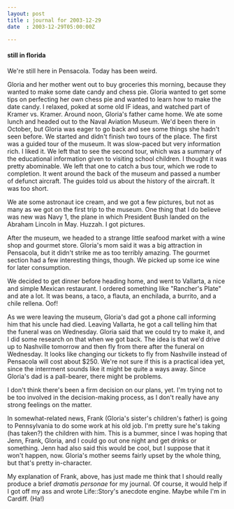 ```yaml
---
layout: post
title : journal for 2003-12-29
date  : 2003-12-29T05:00:00Z

---
```

<h4>still in florida</h4>We're still here in Pensacola.  Today has been weird.

Gloria and her mother went out to buy groceries this morning, because they wanted to make some date candy and chess pie.  Gloria wanted to get some tips on perfecting her own chess pie and wanted to learn how to make the date candy. I relaxed, poked at some old IF ideas, and watched part of Kramer vs. Kramer. Around noon, Gloria's father came home.  We ate some lunch and headed out to the Naval Aviation Museum.  We'd been there in October, but Gloria was eager to go back and see some things she hadn't seen before.  We started and didn't finish two tours of the place.  The first was a guided tour of the museum.  It was slow-paced but very information rich.  I liked it.  We left that to see the second tour, which was a summary of the educational information given to visiting school children.  I thought it was pretty abominable.  We left that one to catch a bus tour, which we rode to completion.  It went around the back of the museum and passed a number of defunct aircraft.  The guides told us about the history of the aircraft.  It was too short.

We ate some astronaut ice cream, and we got a few pictures, but not as many as we got on the first trip to the museum.  One thing that I do believe was new was Navy 1, the plane in which President Bush landed on the Abraham Lincoln in May.  Huzzah.  I got pictures.

After the museum, we headed to a strange little seafood market with a wine shop and gourmet store.  Gloria's mom said it was a big attraction in Pensacola, but it didn't strike me as too terribly amazing.  The gourmet section had a few interesting things, though.  We picked up some ice wine for later consumption.

We decided to get dinner before heading home, and went to Vallarta, a nice and simple Mexican restaurant.  I ordered something like "Rancher's Plate" and ate a lot.  It was beans, a taco, a flauta, an enchilada, a burrito, and a chile rellena.  Oof!

As we were leaving the museum, Gloria's dad got a phone call informing him that his uncle had died.  Leaving Vallarta, he got a call telling him that the funeral was on Wednesday.  Gloria said that we could try to make it, and I did some research on that when we got back.  The idea is that we'd drive up to Nashville tomorrow and then fly from there after the funeral on Wednesday.  It looks like changing our tickets to fly from Nashville instead of Pensacola will cost about $250.  We're not sure if this is a practical idea yet, since the interrment sounds like it might be quite a ways away.  Since Gloria's dad is a pall-bearer, there might be problems.

I don't think there's been a firm decision on our plans, yet.  I'm trying not to be too involved in the decision-making process, as I don't really have any strong feelings on the matter.

In somewhat-related news, Frank (Gloria's sister's children's father) is going to Pennsylvania to do some work at his old job.  I'm pretty sure he's taking (has taken?) the children with him.  This is a bummer, since I was hoping that Jenn, Frank, Gloria, and I could go out one night and get drinks or something. Jenn had also said this would be cool, but I suppose that it won't happen, now. Gloria's mother seems fairly upset by the whole thing, but that's pretty in-character.

My explanation of Frank, above, has just made me think that I should really produce a brief <em>dramatis personae</em> for my journal.  Of course, it would help if I got off my ass and wrote Life::Story's anecdote engine.  Maybe while I'm in Cardiff.  (Ha!)

